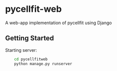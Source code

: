 # pycellfit-web
A web-app implementation of pycellfit using Django

## Getting Started

Starting server:
```bash
    cd pycellfitweb
    python manage.py runserver
```

